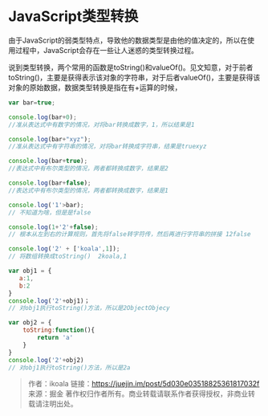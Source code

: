 # 				JavaScript类型转换

​		由于JavaScript的弱类型特点，导致他的数据类型是由他的值决定的，所以在使用过程中，JavaScript会存在一些让人迷惑的类型转换过程。

​		说到类型转换，两个常用的函数是toString()和valueOf()。见文知意，对于前者toString()，主要是获得表示该对象的字符串，对于后者valueOf()，主要是获得该对象的原始数据，数据类型转换是指在有+运算的时候，

```javascript
var bar=true;

console.log(bar+0);
//准从表达式中有数字的情况，对将bar转换成数字，1，所以结果是1

console.log(bar+"xyz");
//准从表达式中有字符串的情况，对将bar转换成字符串，结果是truexyz

console.log(bar+true);
//表达式中有布尔类型的情况，两者都转换成数字，结果是2

console.log(bar+false);
//表达式中有布尔类型的情况，两者都转换成数字，结果是1

console.log('1'>bar);
// 不知道为啥，但是是false

console.log(1+'2'+false);
// 根本从左到右的计算规则，首先将false转字符传，然后再进行字符串的拼接 12false

console.log('2' + ['koala',1]);
// 将数组转换成toString()  2koala,1

var obj1 = {
   a:1,
   b:2
}
console.log('2'+obj1)；
// 对obj1执行toString()方法，所以是2ObjectObjecy

var obj2 = {
    toString:function(){
        return 'a'
    }
}
console.log('2'+obj2)
// 对obj1执行toString()方法，所以是2a
```





[从206个console.log()完全弄懂数据类型转换的前世今生(]: https://juejin.im/post/5e7f8314e51d4546fa4511c9

> 作者：ikoala
> 链接：https://juejin.im/post/5d030e03518825361817032f
> 来源：掘金
> 著作权归作者所有。商业转载请联系作者获得授权，非商业转载请注明出处。